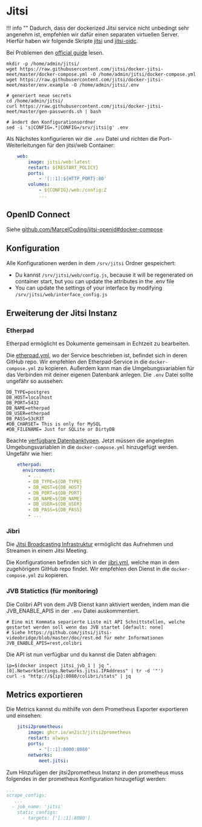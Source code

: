 # Jitsi

!!! info ""
	Dadurch, dass der dockerized Jitsi service nicht unbedingt sehr angenehm ist, empfehlen wir dafür einen separaten 
	virtuellen Server.
	Hierfür haben wir folgende Skripte [jitsi](https://github.com/secshellnet/docs/blob/main/scripts/jitsi.sh)
	und [jitsi-oidc](https://github.com/secshellnet/docs/blob/main/scripts/jitsi-oidc.sh).

Bei Problemen den [official guide](https://jitsi.github.io/handbook/docs/devops-guide/devops-guide-docker) lesen.

```shell
mkdir -p /home/admin/jitsi/
wget https://raw.githubusercontent.com/jitsi/docker-jitsi-meet/master/docker-compose.yml -O /home/admin/jitsi/docker-compose.yml
wget https://raw.githubusercontent.com/jitsi/docker-jitsi-meet/master/env.example -O /home/admin/jitsi/.env

# generiert neue secrets
cd /home/admin/jitsi/
curl https://raw.githubusercontent.com/jitsi/docker-jitsi-meet/master/gen-passwords.sh | bash

# ändert den Konfigurationsordner
sed -i 's|CONFIG=.*|CONFIG=/srv/jitsi|g' .env
```

Als Nächstes konfigurieren wir die `.env` Datei und richten die Port-Weiterleitungen für den jitsi/web Container:
```yaml
    web:
        image: jitsi/web:latest
        restart: ${RESTART_POLICY}
        ports:
            - '[::1]:${HTTP_PORT}:80'
        volumes:
            - ${CONFIG}/web:/config:Z
            ...
```

## OpenID Connect
Siehe [github.com/MarcelCoding/jitsi-openid#docker-compose](https://github.com/MarcelCoding/jitsi-openid#docker-compose)

## Konfiguration
Alle Konfigurationen werden in dem `/srv/jitsi` Ordner gespeichert: 
<ul>
  <li>
    Du kannst <code>/srv/jitsi/web/config.js</code>, because it will be regenerated on container start, but you can update the attributes in the .env file
  </li>
  <li>
    You can update the settings of your interface by modifying <code>/srv/jitsi/web/interface_config.js</code>
  </li>
</ul>


## Erweiterung der Jitsi Instanz
### Etherpad
Etherpad ermöglicht es Dokumente gemeinsam in Echtzeit zu bearbeiten.

Die [etherpad.yml](https://github.com/jitsi/docker-jitsi-meet/blob/master/etherpad.yml), wo der Service beschrieben ist,
befindet sich in deren GitHub repo.
Wir empfehlen den Etherpad-Service in die `docker-compose.yml` zu kopieren.
Außerdem kann man die Umgebungsvariablen für das Verbinden mit deiner eigenen Datenbank anlegen. Die `.env` Datei
sollte ungefähr so aussehen:
```shell
DB_TYPE=postgres
DB_HOST=localhost
DB_PORT=5432
DB_NAME=etherpad
DB_USER=etherpad
DB_PASS=S3cR3T
#DB_CHARSET= This is only for MySQL
#DB_FILENAME= Just for SQLite or DirtyDB
```
Beachte [verfügbare Datenbanktypen](https://www.npmjs.com/package/ueberdb2).
Jetzt müssen die angelegten Umgebungsvariablen in die `docker-compose.yml` hinzugefügt werden. Ungefähr wie hier:
```yaml
    etherpad:
      environment:
        - ...
        - DB_TYPE=${DB_TYPE}
        - DB_HOST=${DB_HOST}
        - DB_PORT=${DB_PORT}
        - DB_NAME=${DB_NAME}
        - DB_USER=${DB_USER}
        - DB_PASS=${DB_PASS}
        - ...
```

### Jibri
Die [Jitsi Broadcasting Infrastruktur](https://github.com/jitsi/jibri) ermöglicht das Aufnehmen und Streamen in einem
Jitsi Meeting.

Die Konfigurationen befinden sich in der [jibri.yml](https://github.com/jitsi/docker-jitsi-meet/blob/master/jibri.yml),
welche man in dem zugehörigem GitHub repo findet.
Wir empfehlen den Dienst in die `docker-compose.yml` zu kopieren.

### JVB Statictics (für monitoring)

Die Colibri API von dem JVB Dienst kann aktiviert werden, indem man die JVB_ENABLE_APIS in der `.env` Datei
auskommentiert.
```shell
# Eine mit Kommata separierte Liste mit API Schnittstellen, welche gestartet werden soll wenn das JVB startet [default: none]
# Siehe https://github.com/jitsi/jitsi-videobridge/blob/master/doc/rest.md für mehr Informationen
JVB_ENABLE_APIS=rest,colibri
```

Die API ist nun verfügbar und du kannst die Daten abfragen:
```shell
ip=$(docker inspect jitsi_jvb_1 | jq ".[0].NetworkSettings.Networks.jitsi.IPAddress" | tr -d '"')
curl -s "http://${ip}:8080/colibri/stats" | jq
```

## Metrics exportieren
Die Metrics kannst du mithilfe von dem Prometheus Exporter exportieren und einsehen:

```yaml
    jitsi2prometheus:
        image: ghcr.io/an2ic3/jitsi2prometheus
        restart: always
		ports:
			- "[::1]:8000:8080"
        networks:
            meet.jitsi:
```

Zum Hinzufügen der jitsi2prometheus Instanz in den prometheus muss folgendes in der prometheus Konfiguration hinzugefügt
werden:

```yaml
...
scrape_configs:
   ...
  - job_name: 'jitsi'
    static_configs:
      - targets: ['[::1]:8080']
```
